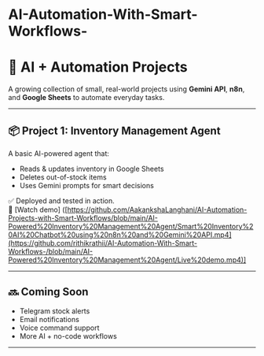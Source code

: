 # AI-Automation-With-Smart-Workflows-

# 🤖 AI + Automation Projects

A growing collection of small, real-world projects using **Gemini API**, **n8n**, and **Google Sheets** to automate everyday tasks.

---

## 📦 Project 1: Inventory Management Agent

A basic AI-powered agent that:
- Reads & updates inventory in Google Sheets  
- Deletes out-of-stock items  
- Uses Gemini prompts for smart decisions

  
✅ Deployed and tested in action.  
🎥 [Watch demo] ([https://github.com/AakankshaLanghani/AI-Automation-Projects-with-Smart-Workflows/blob/main/AI-Powered%20Inventory%20Management%20Agent/Smart%20Inventory%20AI%20Chatbot%20using%20n8n%20and%20Gemini%20API.mp4](https://github.com/rithikrathii/AI-Automation-With-Smart-Workflows-/blob/main/AI-Powered%20Inventory%20Management%20Agent/Live%20demo.mp4)]


---

## 🔜 Coming Soon
- Telegram stock alerts  
- Email notifications  
- Voice command support  
- More AI + no-code workflows

---
